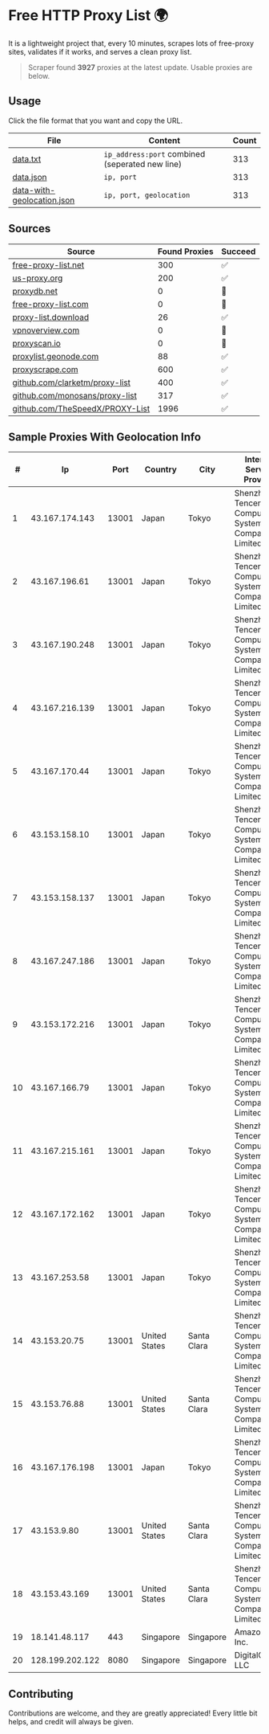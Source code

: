 
# Free HTTP Proxy List 🌍

It is a lightweight project that, every 10 minutes, scrapes lots of free-proxy sites, validates if it works, and serves a clean proxy list.


> Scraper found **3927** proxies at the latest update. Usable proxies are below.

## Usage

Click the file format that you want and copy the URL.


|File|Content|Count|
|----|-------|-----|
|[data.txt](https://raw.githubusercontent.com/themiralay/Proxy-List-World/master/data.txt)|`ip_address:port` combined (seperated new line)|313|
|[data.json](https://raw.githubusercontent.com/themiralay/Proxy-List-World/master/data.json)|`ip, port`|313|
|[data-with-geolocation.json](https://raw.githubusercontent.com/themiralay/Proxy-List-World/master/data-with-geolocation.json)|`ip, port, geolocation`|313|

## Sources

|Source|Found Proxies|Succeed|
|------|-------------|-------|
|[free-proxy-list.net](https://free-proxy-list.net)|300|✅|
|[us-proxy.org](https://www.us-proxy.org)|200|✅|
|[proxydb.net](http://proxydb.net)|0|🚫|
|[free-proxy-list.com](https://free-proxy-list.com/?page=&port=&type%5B%5D=http&type%5B%5D=https&up_time=0&search=Search)|0|🚫|
|[proxy-list.download](https://www.proxy-list.download/HTTP)|26|✅|
|[vpnoverview.com](https://vpnoverview.com/privacy/anonymous-browsing/free-proxy-servers)|0|🚫|
|[proxyscan.io](https://www.proxyscan.io)|0|🚫|
|[proxylist.geonode.com](https://proxylist.geonode.com/api/proxy-list?limit=300&page=1&sort_by=lastChecked&sort_type=desc&protocols=http,https)|88|✅|
|[proxyscrape.com](https://api.proxyscrape.com/v2/?request=displayproxies&protocol=http&timeout=10000&country=all&ssl=all&anonymity=all)|600|✅|
|[github.com/clarketm/proxy-list](https://raw.githubusercontent.com/clarketm/proxy-list/master/proxy-list-raw.txt)|400|✅|
|[github.com/monosans/proxy-list](https://raw.githubusercontent.com/monosans/proxy-list/main/proxies/http.txt)|317|✅|
|[github.com/TheSpeedX/PROXY-List](https://raw.githubusercontent.com/TheSpeedX/PROXY-List/master/http.txt)|1996|✅|


## Sample Proxies With Geolocation Info

|#|Ip|Port|Country|City|Internet Service Provider|
|-|--|----|-------|----|-------------------------|
|1|43.167.174.143|13001|Japan|Tokyo|Shenzhen Tencent Computer Systems Company Limited|
|2|43.167.196.61|13001|Japan|Tokyo|Shenzhen Tencent Computer Systems Company Limited|
|3|43.167.190.248|13001|Japan|Tokyo|Shenzhen Tencent Computer Systems Company Limited|
|4|43.167.216.139|13001|Japan|Tokyo|Shenzhen Tencent Computer Systems Company Limited|
|5|43.167.170.44|13001|Japan|Tokyo|Shenzhen Tencent Computer Systems Company Limited|
|6|43.153.158.10|13001|Japan|Tokyo|Shenzhen Tencent Computer Systems Company Limited|
|7|43.153.158.137|13001|Japan|Tokyo|Shenzhen Tencent Computer Systems Company Limited|
|8|43.167.247.186|13001|Japan|Tokyo|Shenzhen Tencent Computer Systems Company Limited|
|9|43.153.172.216|13001|Japan|Tokyo|Shenzhen Tencent Computer Systems Company Limited|
|10|43.167.166.79|13001|Japan|Tokyo|Shenzhen Tencent Computer Systems Company Limited|
|11|43.167.215.161|13001|Japan|Tokyo|Shenzhen Tencent Computer Systems Company Limited|
|12|43.167.172.162|13001|Japan|Tokyo|Shenzhen Tencent Computer Systems Company Limited|
|13|43.167.253.58|13001|Japan|Tokyo|Shenzhen Tencent Computer Systems Company Limited|
|14|43.153.20.75|13001|United States|Santa Clara|Shenzhen Tencent Computer Systems Company Limited|
|15|43.153.76.88|13001|United States|Santa Clara|Shenzhen Tencent Computer Systems Company Limited|
|16|43.167.176.198|13001|Japan|Tokyo|Shenzhen Tencent Computer Systems Company Limited|
|17|43.153.9.80|13001|United States|Santa Clara|Shenzhen Tencent Computer Systems Company Limited|
|18|43.153.43.169|13001|United States|Santa Clara|Shenzhen Tencent Computer Systems Company Limited|
|19|18.141.48.117|443|Singapore|Singapore|Amazon.com, Inc.|
|20|128.199.202.122|8080|Singapore|Singapore|DigitalOcean, LLC|



## Contributing

Contributions are welcome, and they are greatly appreciated! Every
little bit helps, and credit will always be given.

